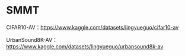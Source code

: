 # SMMT

CIFAR10-AV：https://www.kaggle.com/datasets/lingyueguo/cifar10-av 

UrbanSound8K-AV：https://www.kaggle.com/datasets/lingyueguo/urbansound8k-av
